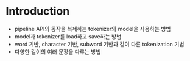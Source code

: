 # Introduction

* pipeline API의 동작을 복제하는 tokenizer와 model을 사용하는 방법
* model과 tokenizer를 load하고 save하는 방법
* word 기반, character 기반, subword 기반과 같이 다른 tokenization 기법
* 다양한 길이의 여러 문장을 다루는 방법
